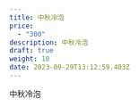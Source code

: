```yaml
---
title: 中秋冷泡
price:
  - "300"
description: 中秋冷泡
draft: true
weight: 10
date: 2023-09-29T13:12:59.403Z
---
```

中秋冷泡